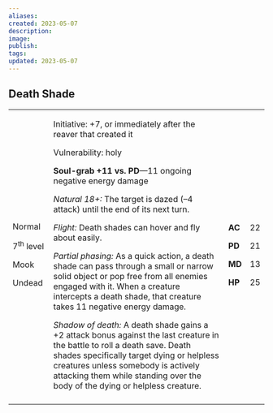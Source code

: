 ```yaml
---
aliases: 
created: 2023-05-07
description: 
image: 
publish: 
tags: 
updated: 2023-05-07
---
```


## Death Shade

<table>
<colgroup>
<col style="width: 16%" />
<col style="width: 71%" />
<col style="width: 5%" />
<col style="width: 6%" />
</colgroup>
<tbody>
<tr class="odd">
<td><p>Normal</p>
<p>7<sup>th</sup> level</p>
<p>Mook</p>
<p>Undead</p></td>
<td><p>Initiative: +7, or immediately after the reaver that created
it</p>
<p>Vulnerability: holy</p>
<p><strong>Soul-grab +11 vs. PD</strong>—11 ongoing negative energy
damage</p>
<p><em>Natural 18+:</em> The target is dazed (–4 attack) until the end
of its next turn.</p>
<p><em>Flight:</em> Death shades can hover and fly about easily.</p>
<p><em>Partial phasing:</em> As a quick action, a death shade can pass
through a small or narrow solid object or pop free from all enemies
engaged with it. When a creature intercepts a death shade, that creature
takes 11 negative energy damage.</p>
<p><em>Shadow of death:</em> A death shade gains a +2 attack bonus
against the last creature in the battle to roll a death save. Death
shades specifically target dying or helpless creatures unless somebody
is actively attacking them while standing over the body of the dying or
helpless creature.</p></td>
<td><p><strong>AC</strong></p>
<p><strong>PD</strong></p>
<p><strong>MD</strong></p>
<p><strong>HP</strong></p></td>
<td><p>22</p>
<p>21</p>
<p>13</p>
<p>25</p></td>
</tr>
<tr class="even">
<td></td>
<td></td>
<td></td>
<td></td>
</tr>
</tbody>
</table>

